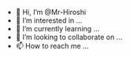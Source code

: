 - 👋 Hi, I’m @Mr-Hiroshi
- 👀 I’m interested in ...
- 🌱 I’m currently learning ...
- 💞️ I’m looking to collaborate on ...
- 📫 How to reach me ...

<!---
Mr-Hiroshi/Mr-Hiroshi is a ✨ special ✨ repository because its `README.md` (this file) appears on your GitHub profile.
You can click the Preview link to take a look at your changes.
--->
